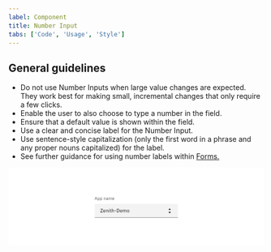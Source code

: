 ```yaml
---
label: Component
title: Number Input
tabs: ['Code', 'Usage', 'Style']
---
```


## General guidelines

- Do not use Number Inputs when large value changes are expected. They work best for making small, incremental changes that only require a few clicks.
- Enable the user to also choose to type a number in the field.
- Ensure that a default value is shown within the field.
- Use a clear and concise label for the Number Input.
- Use sentence-style capitalization (only the first word in a phrase and any proper nouns capitalized) for the label.
- See further guidance for using number labels within [Forms.](/components/form/usage)

![number input example](images/number-input-usage-1.png)
